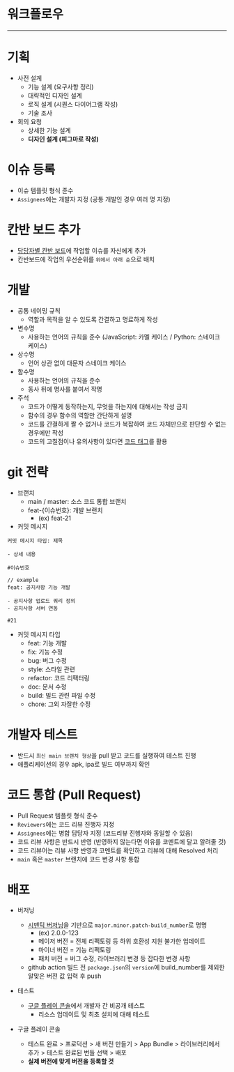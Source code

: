 # 워크플로우

---

# 기획

- 사전 설계
  - 기능 설계 (요구사항 정리)
  - 대략적인 디자인 설계
  - 로직 설계 (시퀀스 다이어그램 작성)
  - 기술 조사
- 회의 요청
  - 상세한 기능 설계
  - **디자인 설계 (피그마로 작성)**

# 이슈 등록

- 이슈 템플릿 형식 준수
- `Assignees`에는 개발자 지정 (공통 개발인 경우 여러 명 지정)

# 칸반 보드 추가

- [담당자별 칸반 보드](https://github.com/orgs/KNUT-Capstone-Design-team-1/projects/10)에 작업할 이슈를 자신에게 추가
- 칸반보드에 작업의 우선순위를 `위에서 아래 순`으로 배치

# 개발

- 공통 네이밍 규칙
  - 역할과 목적을 알 수 있도록 간결하고 명료하게 작성
- 변수명
  - 사용하는 언어의 규칙을 준수 (JavaScript: 카멜 케이스 / Python: 스네이크 케이스)
- 상수명
  - 언어 상관 없이 대문자 스네이크 케이스
- 함수명
  - 사용하는 언어의 규칙을 준수
  - 동사 뒤에 명사를 붙여서 작명
- 주석
  - 코드가 어떻게 동작하는지, 무엇을 하는지에 대해서는 작성 금지
  - 함수의 경우 함수의 역할만 간단하게 설명
  - 코드를 간결하게 짤 수 없거나 코드가 복잡하여 코드 자체만으로 판단할 수 없는 경우에만 작성
  - 코드의 고칠점이나 유의사항이 있다면 [코드 태그](https://2mukee.tistory.com/599)를 활용

# git 전략

- 브랜치
  - main / master: 소스 코드 통합 브랜치
  - feat-{이슈번호}: 개발 브랜치
    - (ex) feat-21
- 커밋 메시지

```
커밋 메시지 타입: 제목

- 상세 내용

#이슈번호

// example
feat: 공지사항 기능 개발

- 공지사항 업로드 쿼리 정의
- 공지사항 서버 연동

#21
```

- 커밋 메시지 타입
  - feat: 기능 개발
  - fix: 기능 수정
  - bug: 버그 수정
  - style: 스타일 관련
  - refactor: 코드 리팩터링
  - doc: 문서 수정
  - build: 빌드 관련 파일 수정
  - chore: 그외 자잘한 수정

# 개발자 테스트

- 반드시 `최신 main 브랜치 형상`을 pull 받고 코드를 실행하여 테스트 진행
- 애플리케이션의 경우 apk, ipa로 빌드 여부까지 확인

# 코드 통합 (Pull Request)

- Pull Request 템플릿 형식 준수
- `Reviewers`에는 코드 리뷰 진행자 지정
- `Assignees`에는 병합 담당자 지정 (코드리뷰 진행자와 동일할 수 있음)
- 코드 리뷰 사항은 반드시 반영 (반영하지 않는다면 이유를 코멘트에 달고 알려줄 것)
- 코드 리뷰어는 리뷰 사항 반영과 코멘트를 확인하고 리뷰에 대해 Resolved 처리
- `main` 혹은 `master` 브랜치에 코드 변경 사항 통합

# 배포

- 버저닝
  - [시맨틱 버저닝](https://2mukee.tistory.com/1014)을 기반으로 `major.minor.patch-build_number`로 명명
    - (ex) 2.0.0-123
    - 메이저 버전 = 전체 리팩토링 등 하위 호환성 지원 불가한 업데이트
    - 마이너 버전 = 기능 리팩토링
    - 패치 버전 = 버그 수정, 라이브러리 변경 등 잡다한 변경 사항 
  - github action 빌드 전 `package.json`의 `version`에 build_number를 제외한 알맞은 버전 값 입력 후 push

- 테스트
  - [구글 플레이 콘솔](https://play.google.com/console/u/0/developers/5955928426933855306/app-list?pli=1)에서 개발자 간 비공개 테스트
    - 리소스 업데이트 및 최초 설치에 대해 테스트

- 구글 플레이 콘솔
  - 테스트 완료 > 프로덕션 > 새 버전 만들기 > App Bundle > 라이브러리에서 추가 > 테스트 완료된 번들 선택 > 배포
  - **실제 버전에 맞게 버전을 등록할 것**
